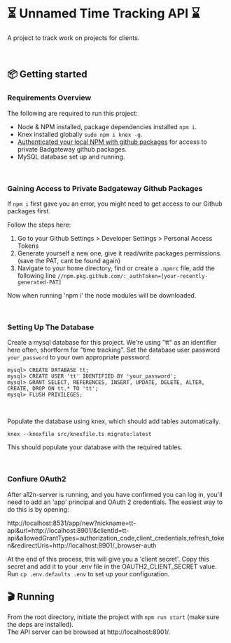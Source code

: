 # ⏳ Unnamed Time Tracking API ⌛️

A project to track work on projects for clients.

<br>

## 📦 Getting started

### Requirements Overview

The following are required to run this project:

- Node & NPM installed, package dependencies installed `npm i`.
- Knex installed globally `sudo npm i knex -g`.
- [Authenticated your local NPM with github packages](https://docs.github.com/en/packages/working-with-a-github-packages-registry/working-with-the-npm-registry#authenticating-with-a-personal-access-token) for access to private Badgateway github packages.
- MySQL database set up and running.

<br>

### Gaining Access to Private Badgateway Github Packages

If `npm i` first gave you an error, you might need to get access to our Github
packages first.

Follow the steps here:

1. Go to your Github Settings > Developer Settings > Personal Access Tokens
2. Generate yourself a new one, give it read/write packages permissions. (save the PAT, cant be found again)
3. Navigate to your home directory, find or create a `.npmrc` file, add the following line
   `//npm.pkg.github.com/:_authToken=[your-recently-generated-PAT]`

Now when running 'npm i' the node modules will be downloaded.

<br>

### Setting Up The Database

Create a mysql database for this project. We're using "tt" as an identifier here often, shortform for "time tracking". Set the database user password `your_password` to your own appropriate password.
```
mysql> CREATE DATABASE tt;
mysql> CREATE USER 'tt' IDENTIFIED BY 'your_password';
mysql> GRANT SELECT, REFERENCES, INSERT, UPDATE, DELETE, ALTER, CREATE, DROP ON tt.* TO 'tt';
mysql> FLUSH PRIVILEGES;
```

<br>

Populate the database using knex, which should add tables automatically.<br>
```
knex --knexfile src/knexfile.ts migrate:latest
```

This should populate your database with the required tables.

<br>

### Confiure OAuth2

After a12n-server is running, and you have confirmed you can log in, you'll need to add an 'app' principal and OAuth 2 credentials. The easiest way to do this is by opening:

http://localhost:8531/app/new?nickname=tt-api&url=http://localhost:8901/&clientId=tt-api&allowedGrantTypes=authorization_code,client_credentials,refresh_token&redirectUris=http://localhost:8901/_browser-auth

At the end of this process, this will give you a 'client secret'. Copy this secret and add it to your .env file in the OAUTH2_CLIENT_SECRET value.
Run `cp .env.defaults .env` to set up your configuration.

## 🎬 Running
From the root directory, initiate the project with `npm run start` (make sure the deps are installed).<br>
The API server can be browsed at http://localhost:8901/.
